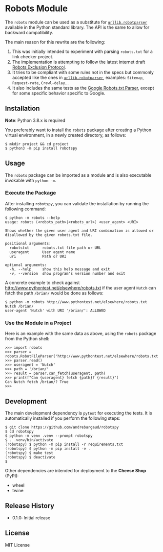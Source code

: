 # Robots Module

The `robots` module can be used as a substitute for [`urllib.robotparser`](https://docs.python.org/3/library/urllib.robotparser.html) available in the Python
standard library. The API is the same to allow for backward compatibility.

The main reason for this rewrite are the following:

1. This was initially intended to experiment with parsing `robots.txt` for a link checker project.
1. The implementation is attempting to follow the latest internet draft [Robots Exclusion Protocol](https://tools.ietf.org/html/draft-koster-rep-00).
1. It tries to be compliant with some rules not in the specs but commonly accepted like the ones in
[`urllib.robotparser`](https://docs.python.org/3/library/urllib.robotparser.html), examples: 
`Sitemap`, `Request-rate`, `Crawl-delay`...
1. It also includes the same tests as the [Google Robots.txt Parser](https://github.com/google/robotstxt),
except for some specific behavior specific to Google. 

## Installation

**Note**: Python 3.8.x is required

You preferably want to install the `robots` package after creating a Python virtual environment,
in a newly created directory, as follows:

```
$ mkdir project && cd project
$ python3 -m pip install robotspy 
```

## Usage

The `robots` package can be imported as a module and is also executable invokable with `python -m`.

### Execute the Package

After installing `robotspy`, you can validate the installation by running the following command:

```
$ python -m robots --help
usage: robots (<robots_path>|<robots_url>) <user_agent> <URI>

Shows whether the given user agent and URI combination is allowed or
disallowed by the given robots.txt file.

positional arguments:
  robotstxt      robots.txt file path or URL
  useragent      User agent name
  uri            Path or URI

optional arguments:
  -h, --help     show this help message and exit
  -v, --version  show program's version number and exit
```

A concrete example to check against http://www.pythontest.net/elsewhere/robots.txt if the user agent
`Nutch` can fetch the path `/brian/` would be done as follows:

```
$ python -m robots http://www.pythontest.net/elsewhere/robots.txt Nutch /brian/
user-agent 'Nutch' with URI '/brian/': ALLOWED
```

### Use the Module in a Project

Here is an example with the same data as above, using the `robots` package from the Python shell:

```
>>> import robots
>>> parser = robots.RobotFileParser('http://www.pythontest.net/elsewhere/robots.txt')
>>> parser.read()
>>> useragent = 'Nutch'
>>> path = '/brian/'
>>> result = parser.can_fetch(useragent, path)
>>> print(f"Can {useragent} fetch {path}? {result}")
Can Nutch fetch /brian/? True
>>>
```

## Development

The main development dependency is `pytest` for executing the tests. It is automatically
installed if you perform the following steps:

```
$ git clone https://github.com/andreburgaud/robotspy
$ cd robotspy
$ python -m venv .venv --prompt robotspy
$ . .venv/bin/activate
(robotspy) $ python -m pip install -r requirements.txt
(robotspy) $ python -m pip install -e .
(robotspy) $ make test
(robotspy) $ deactivate
$
```

Other dependencies are intended for deployment to the **Cheese Shop** (PyPI):

* wheel
* twine

## Release History

* 0.1.0: Initial release

## License

MIT License